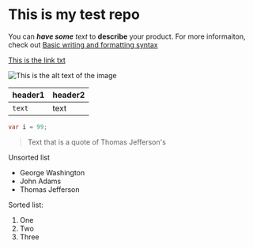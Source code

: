 # This is my test repo

You can _**have some**_ *text* to **describe** your product. For more informaiton, check out [Basic writing and formatting syntax](https://docs.github.com/en/get-started/writing-on-github/getting-started-with-writing-and-formatting-on-github/basic-writing-and-formatting-syntax)

[This is the link txt](https://www.microsfot.com)

![This is the alt text of the image](https://docs.microsoft.com/azure/active-directory-b2c/media/configure-authentication-sample-web-app-with-api/web-app-with-api-architecture.png)

| header1| header2|
| ---- | ---- |
| `text`| text|

```csharp
var i = 99;
```

> Text that is a quote of Thomas Jefferson's 

Unsorted list

- George Washington
- John Adams
- Thomas Jefferson


Sorted list:

1. One
1. Two
1. Three

